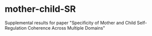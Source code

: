 # mother-child-SR
Supplemental results for paper "Specificity of Mother and Child Self-Regulation Coherence Across Multiple Domains"
